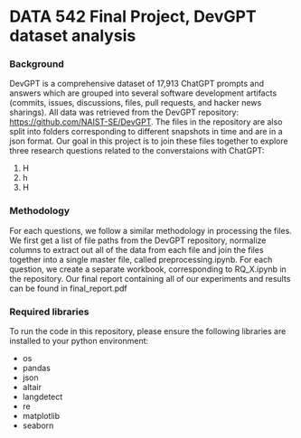 # DATA 542 Final Project, DevGPT dataset analysis

### Background
DevGPT is a comprehensive dataset of 17,913 ChatGPT prompts and answers which are grouped into several software development artifacts (commits, issues, discussions, files, pull requests, and hacker news sharings). All data was retrieved from the DevGPT repository: https://github.com/NAIST-SE/DevGPT. The files in the repository are also split into folders corresponding to different snapshots in time and are in a json format. Our goal in this project is to join these files together to explore three research questions related to the converstaions with ChatGPT:

1. H
2. h
3. H

### Methodology
For each questions, we follow a similar methodology in processing the files. We first get a list of file paths from the DevGPT repository, normalize columns to extract out all of the data from each file and join the files together into a single master file, called preprocessing.ipynb. For each question, we create a separate workbook, corresponding to RQ_X.ipynb in the repository. Our final report containing all of our experiments and results can be found in final_report.pdf

### Required libraries
To run the code in this repository, please ensure the following libraries are installed to your python environment: 
- os
- pandas
- json
- altair
- langdetect
- re
- matplotlib
- seaborn
